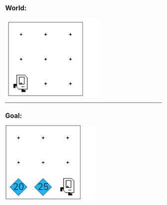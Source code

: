 ## World:

<img src="/Images/2025_karel_world.PNG"/>
<hr>

## Goal:
<img src="/Images/2025_karel_goal.PNG"/>

